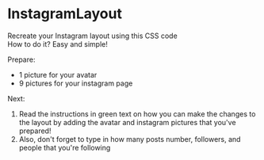 # InstagramLayout
Recreate your Instagram layout using this CSS code<br>
How to do it? Easy and simple! 

Prepare:
- 1 picture for your avatar 
- 9 pictures for your instagram page

Next:<br>
1. Read the instructions in green text on how you can make the changes to the layout by adding the avatar and instagram pictures that you've prepared!<br> 
2. Also, don't forget to type in how many posts number, followers, and people that you're following
